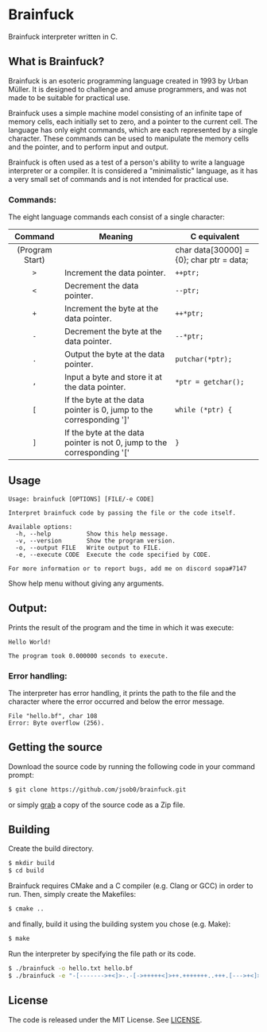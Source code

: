 # Brainfuck
Brainfuck interpreter written in C.

## What is Brainfuck?

Brainfuck is an esoteric programming language created in 1993 by Urban Müller. It is designed to challenge and amuse programmers, and was not made to be suitable for practical use.

Brainfuck uses a simple machine model consisting of an infinite tape of memory cells, each initially set to zero, and a pointer to the current cell. The language has only eight commands, which are each represented by a single character. These commands can be used to manipulate the memory cells and the pointer, and to perform input and output.

Brainfuck is often used as a test of a person's ability to write a language interpreter or a compiler. It is considered a "minimalistic" language, as it has a very small set of commands and is not intended for practical use.

### Commands:

The eight language commands each consist of a single character: 

| Command         | Meaning                                                                 | C equivalent                             |
|:---------------:|-------------------------------------------------------------------------|------------------------------------------|
| (Program Start) |                                                                         | char data[30000] = {0}; char ptr = data; |
| `>`             | Increment the data pointer.                                             | `++ptr;`                                 |
| `<`             | Decrement the data pointer.                                             | `--ptr;`                                 |
| `+`             | Increment the byte at the data pointer.                                 | `++*ptr;`                                |
| `-`             | Decrement the byte at the data pointer.                                 | `--*ptr;`                                |
| `.`             | Output the byte at the data pointer.                                    | `putchar(*ptr);`                         |
| `,`             | Input a byte and store it at the data pointer.                          | `*ptr = getchar();`                      |
| `[`             | If the byte at the data pointer is 0, jump to the corresponding ']'     | `while (*ptr) {`                         |
| `]`             | If the byte at the data pointer is not 0, jump to the corresponding '[' | `}`                                      |

## Usage
	Usage: brainfuck [OPTIONS] [FILE/-e CODE]

	Interpret brainfuck code by passing the file or the code itself.

	Available options:
	  -h, --help          Show this help message.
	  -v, --version       Show the program version.
	  -o, --output FILE   Write output to FILE.
	  -e, --execute CODE  Execute the code specified by CODE.

	For more information or to report bugs, add me on discord sopa#7147

Show help menu without giving any arguments.

## Output:
Prints the result of the program and the time in which it was execute:

	Hello World!
	
	The program took 0.000000 seconds to execute.

### Error handling:
The interpreter has error handling, it prints the path to the file and the character where the error occurred and below the error message.

	File "hello.bf", char 108
	Error: Byte overflow (256).

## Getting the source
Download the source code by running the following code in your command prompt:
```sh
$ git clone https://github.com/jsob0/brainfuck.git
```
or simply [grab](https://github.com/jsob0/brainfuck/archive/main.zip) a copy of the source code as a Zip file.

## Building
Create the build directory.
```sh
$ mkdir build
$ cd build
```
Brainfuck requires CMake and a C compiler (e.g. Clang or GCC) in order to run.
Then, simply create the Makefiles:
```sh
$ cmake ..
```
and finally, build it using the building system you chose (e.g. Make):
```sh
$ make
```
Run the interpreter by specifying the file path or its code.
```sh
$ ./brainfuck -o hello.txt hello.bf
$ ./brainfuck -e "-[------->+<]>-.-[->+++++<]>++.+++++++..+++.[--->+<]>----."
```

## License
The code is released under the MIT License. See [LICENSE](/LICENSE).
